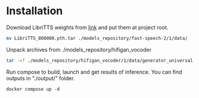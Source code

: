 # Installation

Download LibriTTS weights from [link](https://drive.google.com/drive/folders/1DOhZGlTLMbbAAFZmZGDdc77kz1PloS7F?usp=sharing) and put them at project root.
```bash
mv LibriTTS_800000.pth.tar ./models_repository/fast-speech-2/1/data/
```

Unpack archives from ./models_repository/hifigan_vocoder
```bash
tar -xf ./models_repository/hifigan_vocoder/1/data/generator_universal.pth.tar.zip
```

Run compose to build, launch and get results of inference. You can find outputs in "./output/" folder.
```
docker compose up -d
```
